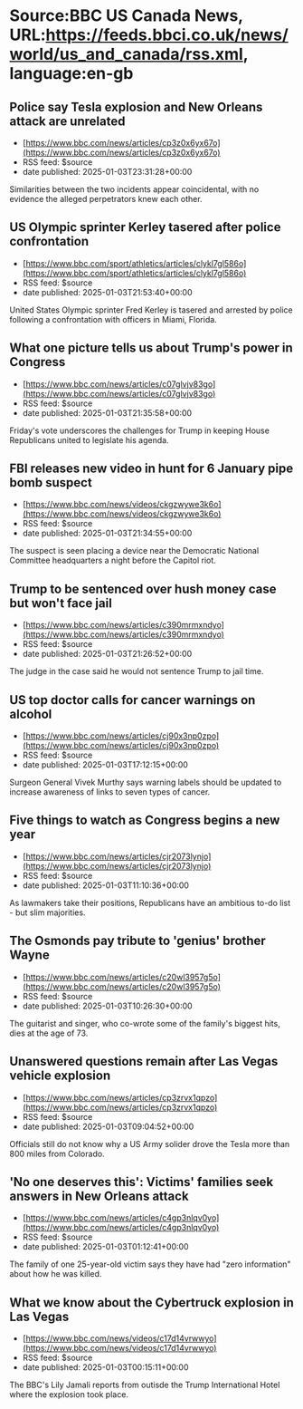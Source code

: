 # Source:BBC US Canada News, URL:https://feeds.bbci.co.uk/news/world/us_and_canada/rss.xml, language:en-gb

## Police say Tesla explosion and New Orleans attack are unrelated
 - [https://www.bbc.com/news/articles/cp3z0x6yx67o](https://www.bbc.com/news/articles/cp3z0x6yx67o)
 - RSS feed: $source
 - date published: 2025-01-03T23:31:28+00:00

Similarities between the two incidents appear coincidental, with no evidence the alleged perpetrators knew each other.

## US Olympic sprinter Kerley tasered after police confrontation
 - [https://www.bbc.com/sport/athletics/articles/clykl7gl586o](https://www.bbc.com/sport/athletics/articles/clykl7gl586o)
 - RSS feed: $source
 - date published: 2025-01-03T21:53:40+00:00

United States Olympic sprinter Fred Kerley is tasered and arrested by police following a confrontation with officers in Miami, Florida.

## What one picture tells us about Trump's power in Congress
 - [https://www.bbc.com/news/articles/c07glvjv83go](https://www.bbc.com/news/articles/c07glvjv83go)
 - RSS feed: $source
 - date published: 2025-01-03T21:35:58+00:00

Friday's vote underscores the challenges for Trump in keeping House Republicans united to legislate his agenda.

## FBI releases new video in hunt for 6 January pipe bomb suspect
 - [https://www.bbc.com/news/videos/ckgzwywe3k6o](https://www.bbc.com/news/videos/ckgzwywe3k6o)
 - RSS feed: $source
 - date published: 2025-01-03T21:34:55+00:00

The suspect is seen placing a device near the Democratic National Committee headquarters a night before the Capitol riot.

## Trump to be sentenced over hush money case but won't face jail
 - [https://www.bbc.com/news/articles/c390mrmxndyo](https://www.bbc.com/news/articles/c390mrmxndyo)
 - RSS feed: $source
 - date published: 2025-01-03T21:26:52+00:00

The judge in the case said he would not sentence Trump to jail time.

## US top doctor calls for cancer warnings on alcohol
 - [https://www.bbc.com/news/articles/cj90x3np0zpo](https://www.bbc.com/news/articles/cj90x3np0zpo)
 - RSS feed: $source
 - date published: 2025-01-03T17:12:15+00:00

Surgeon General Vivek Murthy says warning labels should be updated to increase awareness of links to seven types of cancer.

## Five things to watch as Congress begins a new year
 - [https://www.bbc.com/news/articles/cjr2073lynjo](https://www.bbc.com/news/articles/cjr2073lynjo)
 - RSS feed: $source
 - date published: 2025-01-03T11:10:36+00:00

As lawmakers take their positions, Republicans have an ambitious to-do list - but slim majorities.

## The Osmonds pay tribute to 'genius' brother Wayne
 - [https://www.bbc.com/news/articles/c20wl3957g5o](https://www.bbc.com/news/articles/c20wl3957g5o)
 - RSS feed: $source
 - date published: 2025-01-03T10:26:30+00:00

The guitarist and singer, who co-wrote some of the family's biggest hits, dies at the age of 73.

## Unanswered questions remain after Las Vegas vehicle explosion
 - [https://www.bbc.com/news/articles/cp3zrvx1qpzo](https://www.bbc.com/news/articles/cp3zrvx1qpzo)
 - RSS feed: $source
 - date published: 2025-01-03T09:04:52+00:00

Officials still do not know why a US Army solider drove the Tesla more than 800 miles from Colorado.

## 'No one deserves this': Victims' families seek answers in New Orleans attack
 - [https://www.bbc.com/news/articles/c4gp3nlqv0yo](https://www.bbc.com/news/articles/c4gp3nlqv0yo)
 - RSS feed: $source
 - date published: 2025-01-03T01:12:41+00:00

The family of one 25-year-old victim says they have had "zero information" about how he was killed.

## What we know about the Cybertruck explosion in Las Vegas
 - [https://www.bbc.com/news/videos/c17d14vrwwyo](https://www.bbc.com/news/videos/c17d14vrwwyo)
 - RSS feed: $source
 - date published: 2025-01-03T00:15:11+00:00

The BBC's Lily Jamali reports from outisde the Trump International Hotel where the explosion took place.

